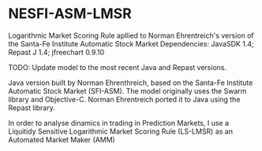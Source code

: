 # NESFI-ASM-LMSR
Logarithmic Market Scoring Rule apllied to Norman Ehrentreich's version of the Santa-Fe Institute Automatic Stock Market
Dependencies: JavaSDK 1.4; Repast J 1.4; jfreechart 0.9.10

TODO: Update model to the most recent Java and Repast versions.

Java version built by Norman Ehrenthreich, based on the Santa-Fe Institute Automatic Stock Market (SFI-ASM).
The model originally uses the Swarm library and Objective-C. Norman Ehrentreich ported it to Java using the Repast library.

In order to analyse dinamics in trading in Prediction Markets, I use a Liquitidy Sensitive Logarithmic Market Scoring Rule (LS-LMSR) as an Automated Market Maker (AMM)
